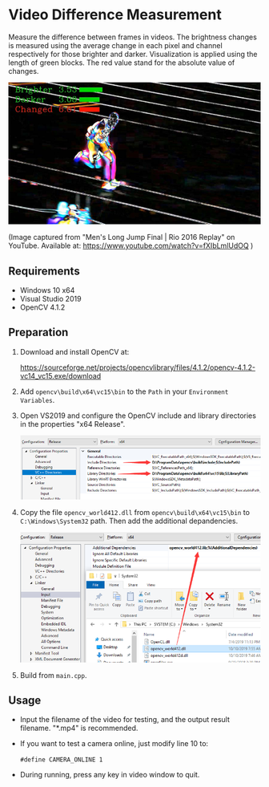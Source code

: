 # Video Difference Measurement

Measure the difference between frames in videos. The brightness changes is measured using the average change in each pixel and channel respectively for those brighter and darker. Visualization is applied using the length of green blocks. The red value stand for the absolute value of changes.

![](./attachments/demo.jpg)

(Image captured from "Men's Long Jump Final | Rio 2016 Replay" on YouTube. Available at: https://www.youtube.com/watch?v=fXIbLmlUdOQ )

## Requirements

- Windows 10 x64
- Visual Studio 2019
- OpenCV 4.1.2

## Preparation

1. Download and install OpenCV at:

    https://sourceforge.net/projects/opencvlibrary/files/4.1.2/opencv-4.1.2-vc14_vc15.exe/download

2. Add `opencv\build\x64\vc15\bin` to the `Path` in your `Environment Variables`.

3. Open VS2019 and configure the OpenCV include and library directories in the properties "x64 Release".

    ![](./attachments/step1.png)

4. Copy the file `opencv_world412.dll` from `opencv\build\x64\vc15\bin` to `C:\Windows\System32` path. Then add the additional depandencies.

    ![](./attachments/step2.png)

5. Build from `main.cpp`.

## Usage

- Input the filename of the video for testing, and the output result filename. "*.mp4" is recommended.

- If you want to test a camera online, just modify line 10 to:

    `#define CAMERA_ONLINE 1`

- During running, press any key in video window to quit.
